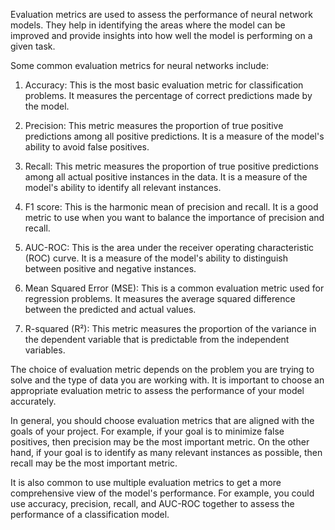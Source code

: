 Evaluation metrics are used to assess the performance of neural network models. They help in identifying the areas where the model can be improved and provide insights into how well the model is performing on a given task.

Some common evaluation metrics for neural networks include:

1. Accuracy: This is the most basic evaluation metric for classification problems. It measures the percentage of correct predictions made by the model.

2. Precision: This metric measures the proportion of true positive predictions among all positive predictions. It is a measure of the model's ability to avoid false positives.

3. Recall: This metric measures the proportion of true positive predictions among all actual positive instances in the data. It is a measure of the model's ability to identify all relevant instances.

4. F1 score: This is the harmonic mean of precision and recall. It is a good metric to use when you want to balance the importance of precision and recall.

5. AUC-ROC: This is the area under the receiver operating characteristic (ROC) curve. It is a measure of the model's ability to distinguish between positive and negative instances.

6. Mean Squared Error (MSE): This is a common evaluation metric used for regression problems. It measures the average squared difference between the predicted and actual values.

7. R-squared (R²): This metric measures the proportion of the variance in the dependent variable that is predictable from the independent variables.

The choice of evaluation metric depends on the problem you are trying to solve and the type of data you are working with. It is important to choose an appropriate evaluation metric to assess the performance of your model accurately.

In general, you should choose evaluation metrics that are aligned with the goals of your project. For example, if your goal is to minimize false positives, then precision may be the most important metric. On the other hand, if your goal is to identify as many relevant instances as possible, then recall may be the most important metric.

It is also common to use multiple evaluation metrics to get a more comprehensive view of the model's performance. For example, you could use accuracy, precision, recall, and AUC-ROC together to assess the performance of a classification model.